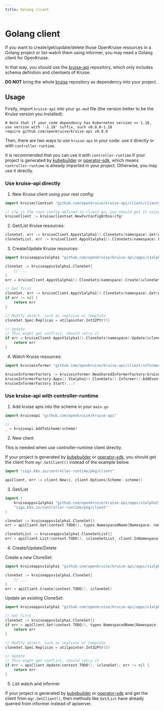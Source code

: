 ```yaml
---
title: Golang client
---
```

# Golang client

If you want to create/get/update/delete those OpenKruise resources in a Golang project or list-watch them using informer,
you may need a Golang client for OpenKruise.

In that way, you should use the [kruise-api](https://github.com/openkruise/kruise-api) repository,
which only includes schema definition and clientsets of Kruise.

**DO NOT** bring the whole [kruise](https://github.com/openkruise/kruise) repository as dependency into your project.

## Usage

Firstly, import `kruise-api` into your `go.mod` file (the version better to be the Kruise version you installed):

```
# Note that if your code dependency has Kubernetes version >= 1.18, use version with '-1.18' suffix, such v0.8.0-1.18
require github.com/openkruise/kruise-api v0.8.0
```

Then, there are two ways to use `kruise-api` in your code: use it directly or with `controller-runtime`.

It is recommended that you can use it with `controller-runtime` if your project is generated by
[kubebuilder](https://github.com/kubernetes-sigs/kubebuilder) or [operator-sdk](https://github.com/operator-framework/operator-sdk),
which means `controller-runtime` is already imported in your project.
Otherwise, you may use it directly.

### Use kruise-api directly

1. New Kruise client using your rest config:

```go
import kruiseclientset "github.com/openkruise/kruise-api/client/clientset/versioned"

// cfg is the rest config defined in client-go, you should get it using kubeconfig or serviceaccount
kruiseClient := kruiseclientset.NewForConfigOrDie(cfg)
```

2. Get/List Kruise resources:

```go
cloneSet, err := kruiseClient.AppsV1alpha1().CloneSets(namespace).Get(name, metav1.GetOptions{})
cloneSetList, err := kruiseClient.AppsV1alpha1().CloneSets(namespace).List(metav1.ListOptions{})
```

3. Create/Update Kruise resources:

```go
import kruiseappsv1alpha1 "github.com/openkruise/kruise-api/apps/v1alpha1"

cloneSet := kruiseappsv1alpha1.CloneSet{
    // ...
}
err = kruiseClient.AppsV1alpha1().CloneSets(namespace).Create(&cloneSet, metav1.CreateOptions)
```

```go
// Get first
cloneSet, err := kruiseClient.AppsV1alpha1().CloneSets(namespace).Get(name, metav1.GetOptions{})
if err != nil {
    return err
}

// Modify object, such as replicas or template
cloneSet.Spec.Replicas = utilpointer.Int32Ptr(5)

// Update
// This might get conflict, should retry it
if err = kruiseClient.AppsV1alpha1().CloneSets(namespace).Update(&cloneSet, metav1.UpdateOptions); err != nil {
    return err
}
```

4. Watch Kruise resources:

```go
import kruiseinformer "github.com/openkruise/kruise-api/client/informers/externalversions"

kruiseInformerFactory := kruiseinformer.NewSharedInformerFactory(kruiseClient, 0)
kruiseInformerFactory.Apps().V1alpha1().CloneSets().Informer().AddEventHandler(...)
kruiseInformerFactory.Start(...)
```

### Use kruise-api with controller-runtime

1. Add kruise apis into the scheme in your `main.go`

```go
import kruiseapi "github.com/openkruise/kruise-api"

// ...
_ = kruiseapi.AddToScheme(scheme)
```

2. New client

This is needed when use controller-runtime client directly.

If your project is generated by [kubebuilder](https://github.com/kubernetes-sigs/kubebuilder) or [operator-sdk](https://github.com/operator-framework/operator-sdk),
you should get the client from `mgr.GetClient()` instead of the example below.

```go
import "sigs.k8s.io/controller-runtime/pkg/client"

apiClient, err := client.New(c, client.Options{Scheme: scheme})
```

3. Get/List

```go
import (
    kruiseappsv1alpha1 "github.com/openkruise/kruise-api/apps/v1alpha1"
    "sigs.k8s.io/controller-runtime/pkg/client"
)

cloneSet := kruiseappsv1alpha1.CloneSet{}
err = apiClient.Get(context.TODO(), types.NamespacedName{Namespace: namespace, Name: name}, &cloneSet)

cloneSetList := kruiseappsv1alpha1.CloneSetList{}
err = apiClient.List(context.TODO(), &cloneSetList, client.InNamespace(instance.Namespace))
```

4. Create/Update/Delete

Create a new CloneSet:

```go
import kruiseappsv1alpha1 "github.com/openkruise/kruise-api/apps/v1alpha1"

cloneSet := kruiseappsv1alpha1.CloneSet{
    // ...
}
err = apiClient.Create(context.TODO(), &cloneSet)
```

Update an existing CloneSet:

```go
import kruiseappsv1alpha1 "github.com/openkruise/kruise-api/apps/v1alpha1"

// Get first
cloneSet := kruiseappsv1alpha1.CloneSet{}
if err = apiClient.Get(context.TODO(), types.NamespacedName{Namespace: namespace, Name: name}, &cloneSet); err != nil {
    return err
}

// Modify object, such as replicas or template
cloneSet.Spec.Replicas = utilpointer.Int32Ptr(5)

// Update
// This might get conflict, should retry it
if err = apiClient.Update(context.TODO(), &cloneSet); err != nil {
    return err
}
```

5. List watch and informer

If your project is generated by [kubebuilder](https://github.com/kubernetes-sigs/kubebuilder) or [operator-sdk](https://github.com/operator-framework/operator-sdk) and get the client from `mgr.GetClient()`,
then methods like `Get`/`List` have already queried from informer instead of apiserver.

